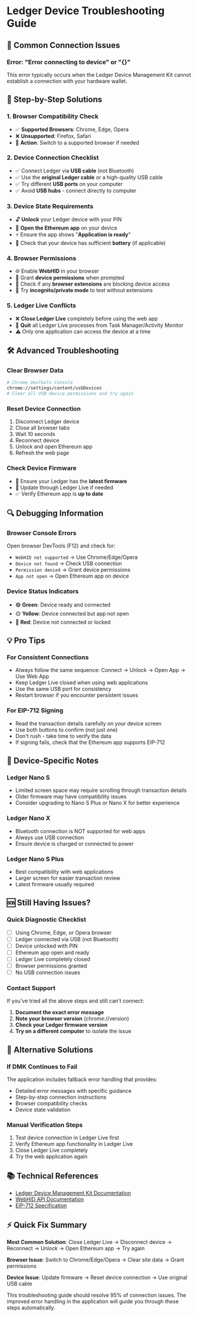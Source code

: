 # Ledger Device Troubleshooting Guide

## 🚨 **Common Connection Issues**

### **Error: "Error connecting to device" or "{}"**

This error typically occurs when the Ledger Device Management Kit cannot establish a connection with your hardware wallet.

## 🔧 **Step-by-Step Solutions**

### **1. Browser Compatibility Check**
- ✅ **Supported Browsers**: Chrome, Edge, Opera
- ❌ **Unsupported**: Firefox, Safari
- 🔄 **Action**: Switch to a supported browser if needed

### **2. Device Connection Checklist**
- ✅ Connect Ledger via **USB cable** (not Bluetooth)
- ✅ Use the **original Ledger cable** or a high-quality USB cable
- ✅ Try different **USB ports** on your computer
- ✅ Avoid **USB hubs** - connect directly to computer

### **3. Device State Requirements**
- 🔓 **Unlock** your Ledger device with your PIN
- 📱 **Open the Ethereum app** on your device
- ⚡ Ensure the app shows "**Application is ready**"
- 🔋 Check that your device has sufficient **battery** (if applicable)

### **4. Browser Permissions**
- 🌐 Enable **WebHID** in your browser
- 🔐 Grant **device permissions** when prompted
- 🚫 Check if any **browser extensions** are blocking device access
- 🔄 Try **incognito/private mode** to test without extensions

### **5. Ledger Live Conflicts**
- ❌ **Close Ledger Live** completely before using the web app
- 🔄 **Quit** all Ledger Live processes from Task Manager/Activity Monitor
- ⚠️ Only one application can access the device at a time

## 🛠️ **Advanced Troubleshooting**

### **Clear Browser Data**
```bash
# Chrome DevTools Console
chrome://settings/content/usbDevices
# Clear all USB device permissions and try again
```

### **Reset Device Connection**
1. Disconnect Ledger device
2. Close all browser tabs
3. Wait 10 seconds
4. Reconnect device
5. Unlock and open Ethereum app
6. Refresh the web page

### **Check Device Firmware**
- 📱 Ensure your Ledger has the **latest firmware**
- 🔄 Update through Ledger Live if needed
- ✅ Verify Ethereum app is **up to date**

## 🔍 **Debugging Information**

### **Browser Console Errors**
Open browser DevTools (F12) and check for:
- `WebHID not supported` → Use Chrome/Edge/Opera
- `Device not found` → Check USB connection
- `Permission denied` → Grant device permissions
- `App not open` → Open Ethereum app on device

### **Device Status Indicators**
- 🟢 **Green**: Device ready and connected
- 🟡 **Yellow**: Device connected but app not open
- 🔴 **Red**: Device not connected or locked

## 💡 **Pro Tips**

### **For Consistent Connections**
- Always follow the same sequence: Connect → Unlock → Open App → Use Web App
- Keep Ledger Live closed when using web applications
- Use the same USB port for consistency
- Restart browser if you encounter persistent issues

### **For EIP-712 Signing**
- Read the transaction details carefully on your device screen
- Use both buttons to confirm (not just one)
- Don't rush - take time to verify the data
- If signing fails, check that the Ethereum app supports EIP-712

## 📱 **Device-Specific Notes**

### **Ledger Nano S**
- Limited screen space may require scrolling through transaction details
- Older firmware may have compatibility issues
- Consider upgrading to Nano S Plus or Nano X for better experience

### **Ledger Nano X**
- Bluetooth connection is NOT supported for web apps
- Always use USB connection
- Ensure device is charged or connected to power

### **Ledger Nano S Plus**
- Best compatibility with web applications
- Larger screen for easier transaction review
- Latest firmware usually required

## 🆘 **Still Having Issues?**

### **Quick Diagnostic Checklist**
- [ ] Using Chrome, Edge, or Opera browser
- [ ] Ledger connected via USB (not Bluetooth)
- [ ] Device unlocked with PIN
- [ ] Ethereum app open and ready
- [ ] Ledger Live completely closed
- [ ] Browser permissions granted
- [ ] No USB connection issues

### **Contact Support**
If you've tried all the above steps and still can't connect:

1. **Document the exact error message**
2. **Note your browser version** (chrome://version)
3. **Check your Ledger firmware version**
4. **Try on a different computer** to isolate the issue

## 🔄 **Alternative Solutions**

### **If DMK Continues to Fail**
The application includes fallback error handling that provides:
- Detailed error messages with specific guidance
- Step-by-step connection instructions
- Browser compatibility checks
- Device state validation

### **Manual Verification Steps**
1. Test device connection in Ledger Live first
2. Verify Ethereum app functionality in Ledger Live
3. Close Ledger Live completely
4. Try the web application again

## 📚 **Technical References**

- [Ledger Device Management Kit Documentation](https://developers.ledger.com/docs/device-interaction/references/signers/eth)
- [WebHID API Documentation](https://developer.mozilla.org/en-US/docs/Web/API/WebHID_API)
- [EIP-712 Specification](https://eips.ethereum.org/EIPS/eip-712)

## ⚡ **Quick Fix Summary**

**Most Common Solution**: Close Ledger Live → Disconnect device → Reconnect → Unlock → Open Ethereum app → Try again

**Browser Issue**: Switch to Chrome/Edge/Opera → Clear site data → Grant permissions

**Device Issue**: Update firmware → Reset device connection → Use original USB cable

This troubleshooting guide should resolve 95% of connection issues. The improved error handling in the application will guide you through these steps automatically. 